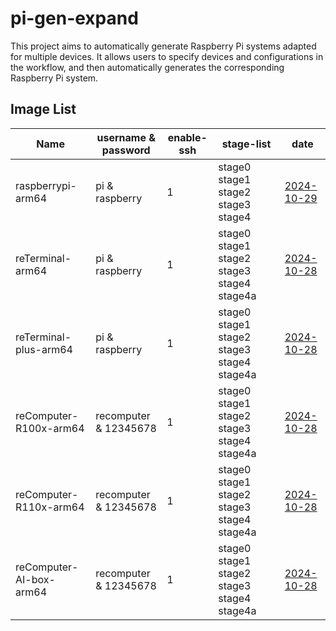 # pi-gen-expand

This project aims to automatically generate Raspberry Pi systems adapted for multiple devices. It allows users to specify devices and configurations in the workflow, and then automatically generates the corresponding Raspberry Pi system.

## Image List

| Name                  |   username & password   | enable-ssh |                 stage-list                  |      date      |
|-----------------------|-------------------------|------------|---------------------------------------------|----------------|
| raspberrypi-arm64     | pi & raspberry          | 1          | stage0 stage1 stage2 stage3 stage4          | [2024-10-29](https://github.com/Seeed-Studio/pi-gen-expand/releases/download/v1.0.6/Raspbian-raspberrypi-arm64.zip)|
| reTerminal-arm64      | pi & raspberry          | 1          | stage0 stage1 stage2 stage3 stage4 stage4a  | [2024-10-28](https://github.com/Seeed-Studio/pi-gen-expand/releases/download/v1.0.5/Raspbian-reTerminal-arm64.zip)|
| reTerminal-plus-arm64 | pi & raspberry          | 1          | stage0 stage1 stage2 stage3 stage4 stage4a  | [2024-10-28](https://github.com/Seeed-Studio/pi-gen-expand/releases/download/v1.0.5/Raspbian-reTerminal-plus-arm64.zip)|
| reComputer-R100x-arm64 | recomputer & 12345678   | 1          | stage0 stage1 stage2 stage3 stage4 stage4a  | [2024-10-28](https://github.com/Seeed-Studio/pi-gen-expand/releases/download/v1.0.5/Raspbian-reComputer-R100x-arm64.zip)|
| reComputer-R110x-arm64 | recomputer & 12345678   | 1          | stage0 stage1 stage2 stage3 stage4 stage4a  | [2024-10-28](https://github.com/Seeed-Studio/pi-gen-expand/releases/download/v1.0.5/Raspbian-reComputer-R110x-arm64.zip)|
| reComputer-AI-box-arm64 | recomputer & 12345678   | 1          | stage0 stage1 stage2 stage3 stage4 stage4a  | [2024-10-28](https://github.com/Seeed-Studio/pi-gen-expand/releases/download/v1.0.5/Raspbian-reComputer-AI-box-arm64.zip) |

